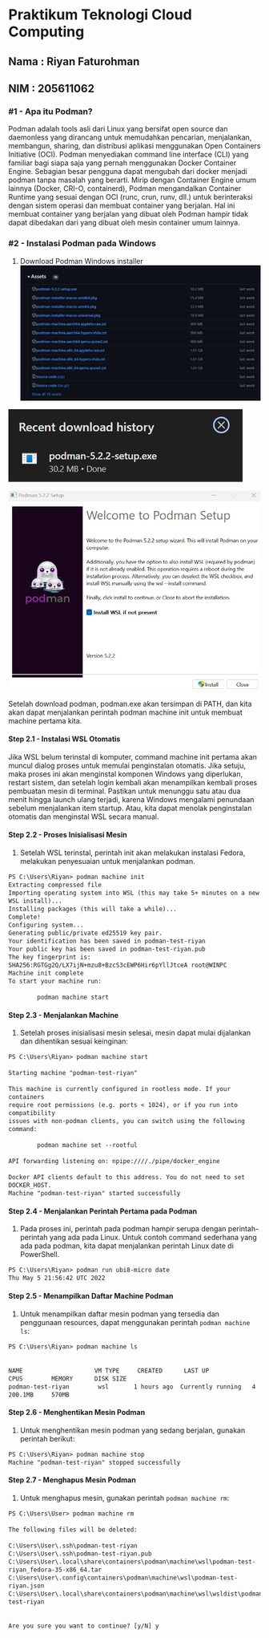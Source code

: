 Praktikum Teknologi Cloud Computing
=====================

Nama : Riyan Faturohman
--------
NIM : 205611062
--------


### #1 - Apa itu Podman?
Podman adalah tools asli dari Linux yang bersifat open source dan daemonless yang dirancang untuk memudahkan pencarian, menjalankan, membangun, sharing, dan distribusi aplikasi menggunakan Open Containers Initiative (OCI). Podman menyediakan command line interface (CLI) yang familiar bagi siapa saja yang pernah menggunakan Docker Container Engine. Sebagian besar pengguna dapat mengubah dari docker menjadi podman tanpa masalah yang berarti. Mirip dengan Container Engine umum lainnya (Docker, CRI-O, containerd), Podman mengandalkan Container Runtime yang sesuai dengan OCI (runc, crun, runv, dll.) untuk berinteraksi dengan sistem operasi dan membuat container yang berjalan. Hal ini membuat container yang berjalan yang dibuat oleh Podman hampir tidak dapat dibedakan dari yang dibuat oleh mesin container umum lainnya. 

### #2 - Instalasi Podman pada Windows
1. Download Podman Windows installer
![01](img/img1.jpg)

![02](img/img2.jpg)

![03](img/img3.jpg)

Setelah download podman, podman.exe akan tersimpan di PATH, dan kita akan dapat menjalankan perintah podman machine init untuk membuat machine pertama kita.

#### Step 2.1 - Instalasi WSL Otomatis
Jika WSL belum terinstal di komputer, command machine init pertama akan muncul dialog proses untuk memulai penginstalan otomatis. Jika setuju, maka proses ini akan menginstal komponen Windows yang diperlukan, restart sistem, dan setelah login kembali akan menampilkan kembali proses pembuatan mesin di terminal. Pastikan untuk menunggu satu atau dua menit hingga launch ulang terjadi, karena Windows mengalami penundaan sebelum menjalankan item startup. Atau, kita dapat menolak penginstalan otomatis dan menginstal WSL secara manual.

#### Step 2.2 - Proses Inisialisasi Mesin
1. Setelah WSL terinstal, perintah init akan melakukan instalasi Fedora, melakukan penyesuaian untuk menjalankan podman.
```
PS C:\Users\Riyan> podman machine init
Extracting compressed file
Importing operating system into WSL (this may take 5+ minutes on a new WSL install)...
Installing packages (this will take a while)...
Complete!
Configuring system...
Generating public/private ed25519 key pair.
Your identification has been saved in podman-test-riyan
Your public key has been saved in podman-test-riyan.pub
The key fingerprint is:
SHA256:RGTGg2Q/LX7ijN+mzu8+BzcS3cEWP6Hir6pYllJtceA root@WINPC
Machine init complete
To start your machine run:

        podman machine start
```

#### Step 2.3 - Menjalankan Machine
1. Setelah proses inisialisasi mesin selesai, mesin dapat mulai dijalankan dan dihentikan sesuai keinginan:
```
PS C:\Users\Riyan> podman machine start

Starting machine "podman-test-riyan"

This machine is currently configured in rootless mode. If your containers
require root permissions (e.g. ports < 1024), or if you run into compatibility
issues with non-podman clients, you can switch using the following command:

        podman machine set --rootful

API forwarding listening on: npipe:////./pipe/docker_engine

Docker API clients default to this address. You do not need to set DOCKER_HOST.
Machine "podman-test-riyan" started successfully
```

#### Step 2.4 - Menjalankan Perintah Pertama pada Podman
1. Pada proses ini, perintah pada podman hampir serupa dengan perintah-perintah yang ada pada Linux. 
Untuk contoh command sederhana yang ada pada podman, kita dapat menjalankan perintah Linux date di PowerShell.
```
PS C:\Users\Riyan> podman run ubi8-micro date
Thu May 5 21:56:42 UTC 2022
```

#### Step 2.5 - Menampilkan Daftar Machine Podman
1. Untuk menampilkan daftar mesin podman yang tersedia dan penggunaan resources, dapat menggunakan perintah `podman machine ls`:
```
PS C:\Users\Riyan> podman machine ls


NAME                    VM TYPE     CREATED      LAST UP            CPUS        MEMORY      DISK SIZE
podman-test-riyan        wsl       1 hours ago  Currently running   4           200.1MB     570MB
```

#### Step 2.6 - Menghentikan Mesin Podman
1. Untuk menghentikan mesin podman yang sedang berjalan, gunakan perintah berikut:
```
PS C:\Users\Riyan> podman machine stop
Machine "podman-test-riyan" stopped successfully
```

#### Step 2.7 - Menghapus Mesin Podman
1. Untuk menghapus mesin, gunakan perintah `podman machine rm`: 
```
PS C:\Users\User> podman machine rm

The following files will be deleted:

C:\Users\User\.ssh\podman-test-riyan
C:\Users\User\.ssh\podman-test-riyan.pub
C:\Users\User\.local\share\containers\podman\machine\wsl\podman-test-riyan_fedora-35-x86_64.tar
C:\Users\User\.config\containers\podman\machine\wsl\podman-test-riyan.json
C:\Users\User\.local\share\containers\podman\machine\wsl\wsldist\podman-test-riyan


Are you sure you want to continue? [y/N] y
```
